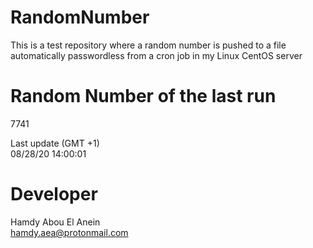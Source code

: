 # RandomNumber    
This is a test repository where a random number is pushed to a file automatically passwordless from a cron job in my Linux CentOS server    
# Random Number of the last run   
7741
      
Last update (GMT +1)    
08/28/20 14:00:01
# Developer    
Hamdy Abou El Anein   
hamdy.aea@protonmail.com

